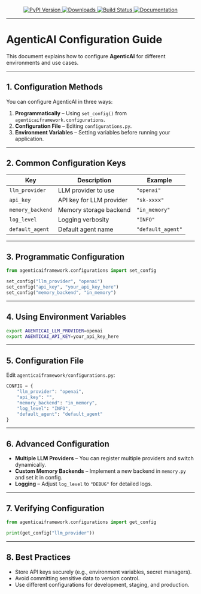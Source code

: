 <!-- PROJECT LOGO -->
<br />
<div align="center">
  <a href="https://isathish.github.io/agenticaiframework/">
    <img src="https://img.shields.io/pypi/v/agenticaiframework?color=blue&label=PyPI%20Version&logo=python&logoColor=white" alt="PyPI Version">
  </a>
  <a href="https://pypi.org/project/agenticaiframework/">
    <img src="https://img.shields.io/pypi/dm/agenticaiframework?color=green&label=Downloads&logo=python&logoColor=white" alt="Downloads">
  </a>
  <a href="https://github.com/isathish/agenticaiframework/actions">
    <img src="https://img.shields.io/github/actions/workflow/status/isathish/agenticaiframework/python-package.yml?branch=main&label=Build&logo=github" alt="Build Status">
  </a>
  <a href="https://isathish.github.io/agenticaiframework/">
    <img src="https://img.shields.io/badge/Documentation-Online-blue?logo=readthedocs&logoColor=white" alt="Documentation">
  </a>
</div>

---
# AgenticAI Configuration Guide

This document explains how to configure **AgenticAI** for different environments and use cases.

---

## 1. Configuration Methods

You can configure AgenticAI in three ways:

1. **Programmatically** – Using `set_config()` from `agenticaiframework.configurations`.
2. **Configuration File** – Editing `configurations.py`.
3. **Environment Variables** – Setting variables before running your application.

---

## 2. Common Configuration Keys

| Key | Description | Example |
| --- | ----------- | ------- |
| `llm_provider` | LLM provider to use | `"openai"` |
| `api_key` | API key for LLM provider | `"sk-xxxx"` |
| `memory_backend` | Memory storage backend | `"in_memory"` |
| `log_level` | Logging verbosity | `"INFO"` |
| `default_agent` | Default agent name | `"default_agent"` |

---

## 3. Programmatic Configuration

```python
from agenticaiframework.configurations import set_config

set_config("llm_provider", "openai")
set_config("api_key", "your_api_key_here")
set_config("memory_backend", "in_memory")
```

---

## 4. Using Environment Variables

```bash
export AGENTICAI_LLM_PROVIDER=openai
export AGENTICAI_API_KEY=your_api_key_here
```

---

## 5. Configuration File

Edit `agenticaiframework/configurations.py`:

```python
CONFIG = {
    "llm_provider": "openai",
    "api_key": "",
    "memory_backend": "in_memory",
    "log_level": "INFO",
    "default_agent": "default_agent"
}
```

---

## 6. Advanced Configuration

- **Multiple LLM Providers** – You can register multiple providers and switch dynamically.
- **Custom Memory Backends** – Implement a new backend in `memory.py` and set it in config.
- **Logging** – Adjust `log_level` to `"DEBUG"` for detailed logs.

---

## 7. Verifying Configuration

```python
from agenticaiframework.configurations import get_config

print(get_config("llm_provider"))
```

---

## 8. Best Practices

- Store API keys securely (e.g., environment variables, secret managers).
- Avoid committing sensitive data to version control.
- Use different configurations for development, staging, and production.
